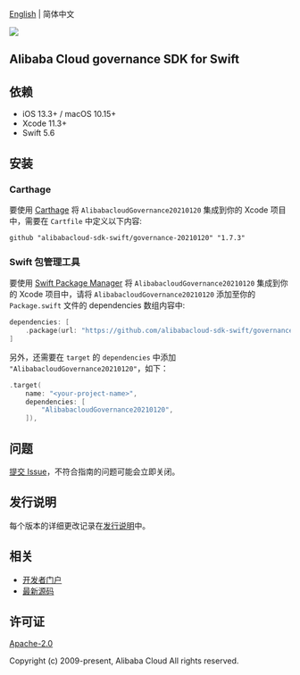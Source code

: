 [English](README.md) | 简体中文

![](https://aliyunsdk-pages.alicdn.com/icons/AlibabaCloud.svg)

## Alibaba Cloud governance SDK for Swift

## 依赖

- iOS 13.3+ / macOS 10.15+
- Xcode 11.3+
- Swift 5.6

## 安装

### Carthage

要使用 [Carthage](https://github.com/Carthage/Carthage) 将 `AlibabacloudGovernance20210120` 集成到你的 Xcode 项目中，需要在 `Cartfile` 中定义以下内容:

```ogdl
github "alibabacloud-sdk-swift/governance-20210120" "1.7.3"
```

### Swift 包管理工具

要使用 [Swift Package Manager](https://swift.org/package-manager/) 将 `AlibabacloudGovernance20210120` 集成到你的 Xcode 项目中，请将 `AlibabacloudGovernance20210120` 添加至你的 `Package.swift` 文件的 dependencies 数组内容中:

```swift
dependencies: [
    .package(url: "https://github.com/alibabacloud-sdk-swift/governance-20210120.git", from: "1.7.3")
]
```

另外，还需要在 `target` 的 `dependencies` 中添加 `"AlibabacloudGovernance20210120"`，如下：

```swift
.target(
    name: "<your-project-name>",
    dependencies: [
        "AlibabacloudGovernance20210120",
    ]),
```

## 问题

[提交 Issue](https://github.com/alibabacloud-sdk-swift/governance-20210120/issues/new)，不符合指南的问题可能会立即关闭。

## 发行说明

每个版本的详细更改记录在[发行说明](./ChangeLog.txt)中。

## 相关

* [开发者门户](https://next.api.aliyun.com/home)
* [最新源码](https://github.com/alibabacloud-sdk-swift/governance-20210120)

## 许可证

[Apache-2.0](http://www.apache.org/licenses/LICENSE-2.0)

Copyright (c) 2009-present, Alibaba Cloud All rights reserved.
